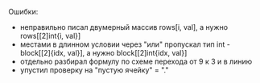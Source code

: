Ошибки:
- неправильно писал двумерный массив rows[i, val], а нужно rows[[2]int{i, val}]
- местами в длинном условии через "или" пропускал тип int - block[[2]{idx, val}], а нужно block[[2]int{idx, val}]
- отдельно разбирал формулу по схеме перехода от 9 к 3 и в линию
- упустил проверку на "пустую ячейку" = "."